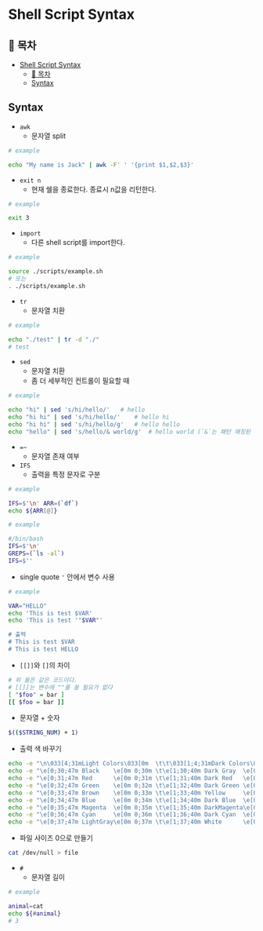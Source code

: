 # Shell Script Syntax
## 🎁 목차
- [Shell Script Syntax](#shell-script-syntax)
  - [🎁 목차](#-목차)
  - [Syntax](#syntax)
## Syntax
* `awk`
  - 문자열 split
```sh
# example

echo "My name is Jack" | awk -F' ' '{print $1,$2,$3}'
```
* `exit n`
  - 현재 쉘을 종료한다. 종료시 n값을 리턴한다.
```sh
# example 

exit 3
```
* `import`
  - 다른 shell script를 import한다.
```sh
# example

source ./scripts/example.sh    
# 또는
. ./scripts/example.sh    
```
* `tr`
  - 문자열 치환
```sh
# example

echo "./test" | tr -d "./"
# test
```
* `sed`
  - 문자열 치환
  - 좀 더 세부적인 컨트롤이 필요할 때
```sh
# example

echo "hi" | sed 's/hi/hello/' 	# hello
echo "hi hi" | sed 's/hi/hello/' 	# hello hi
echo "hi hi" | sed 's/hi/hello/g' 	# hello hello
echo "hello" | sed 's/hello/& world/g'	# hello world (`&`는 패턴 매칭된 부분을 의미)
```
* `=~`
  - 문자열 존재 여부
* `IFS`
  - 출력을 특정 문자로 구분
```sh
# example 

IFS=$'\n' ARR=(`df`)
echo ${ARR[@]}
```
```sh
# example 

#/bin/bash
IFS=$'\n'
GREPS=(`ls -al`)
IFS=$''
```
* single quote `'` 안에서 변수 사용
```sh
# example 

VAR="HELLO"
echo 'This is test $VAR'
echo 'This is test '"$VAR"'

# 출력
# This is test $VAR
# This is test HELLO
```
* `[[]]`와 `[]`의 차이
```sh
# 위 둘은 같은 코드이다.
# [[]]는 변수에 ""를 쓸 필요가 없다
[ "$foo" = bar ] 
[[ $foo = bar ]]
```
* 문자열 + 숫자
```sh
$(($STRING_NUM) + 1)
```
* 출력 색 바꾸기
```sh
echo -e "\n\033[4;31mLight Colors\033[0m  \t\t\033[1;4;31mDark Colors\033[0m" 
echo -e "\e[0;30;47m Black    \e[0m 0;30m \t\e[1;30;40m Dark Gray  \e[0m 1;30m"
echo -e "\e[0;31;47m Red      \e[0m 0;31m \t\e[1;31;40m Dark Red   \e[0m 1;31m"
echo -e "\e[0;32;47m Green    \e[0m 0;32m \t\e[1;32;40m Dark Green \e[0m 1;32m"
echo -e "\e[0;33;47m Brown    \e[0m 0;33m \t\e[1;33;40m Yellow     \e[0m 1;33m"
echo -e "\e[0;34;47m Blue     \e[0m 0;34m \t\e[1;34;40m Dark Blue  \e[0m 1;34m"
echo -e "\e[0;35;47m Magenta  \e[0m 0;35m \t\e[1;35;40m DarkMagenta\e[0m 1;35m"
echo -e "\e[0;36;47m Cyan     \e[0m 0;36m \t\e[1;36;40m Dark Cyan  \e[0m 1;36m"
echo -e "\e[0;37;47m LightGray\e[0m 0;37m \t\e[1;37;40m White      \e[0m 1;37m"
```
* 파일 사이즈 0으로 만들기
```sh
cat /dev/null > file
```
* `#`
  - 문자열 길이
```sh
# example 

animal=cat
echo ${#animal}
# 3
```